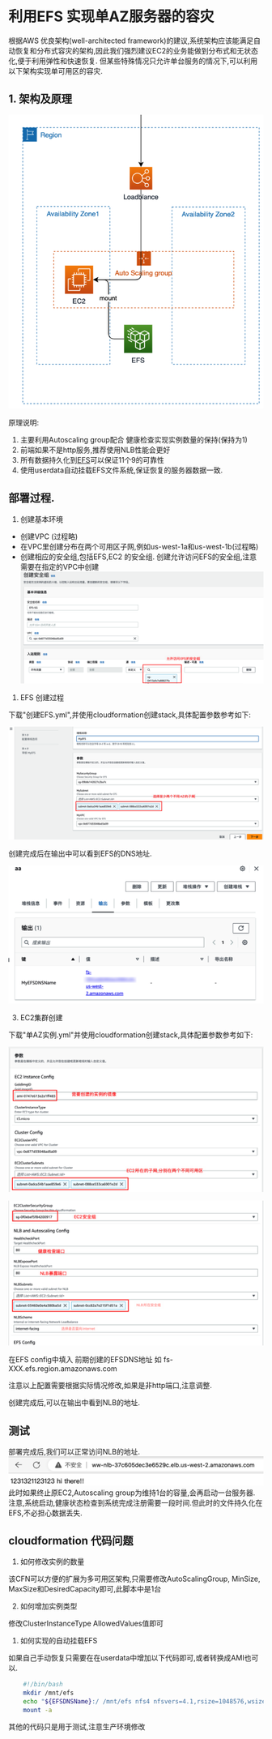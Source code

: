 # 利用EFS 实现单AZ服务器的容灾

根据AWS 优良架构(well-architected framework)的建议,系统架构应该能满足自动恢复和分布式容灾的架构,因此我们强烈建议EC2的业务能做到分布式和无状态化,便于利用弹性和快速恢复.
但某些特殊情况只允许单台服务的情况下,可以利用以下架构实现单可用区的容灾.

## 1. 架构及原理
![](img/res/arc.png)

原理说明:

1. 主要利用Autoscaling group配合 健康检查实现实例数量的保持(保持为1)
2. 前端如果不是http服务,推荐使用NLB性能会更好
3. 所有数据持久化到[EFS](https://aws.amazon.com/cn/efs/)可以保证11个9的可靠性
4. 使用userdata自动挂载EFS文件系统,保证恢复的服务器数据一致.

## 部署过程.

1. 创建基本环境

- 创建VPC (过程略)
- 在VPC里创建分布在两个可用区子网,例如us-west-1a和us-west-1b(过程略)
- 创建相应的安全组,包括EFS,EC2 的安全组.
创建允许访问EFS的安全组,注意需要在指定的VPC中创建
![](img/res/1.png)


1. EFS 创建过程

下载"创建EFS.yml",并使用cloudformation创建stack,具体配置参数参考如下:

![](img/res/2.png)

创建完成后在输出中可以看到EFS的DNS地址.

![](img/res/3.png)

3. EC2集群创建 

下载"单AZ实例.yml"并使用cloudformation创建stack,具体配置参数参考如下:

![](img/res/cfn1.png)

![](img/res/cfn2.png)

在EFS config中填入 前期创建的EFSDNS地址
如
fs-XXX.efs.region.amazonaws.com

注意以上配置需要根据实际情况修改,如果是非http端口,注意调整.

创建完成后,可以在输出中看到NLB的地址.

## 测试

部署完成后,我们可以正常访问NLB的地址.
![](img/res/nlb1.png)
此时如果终止原EC2,Autoscaling group为维持1台的容量,会再启动一台服务器.
注意,系统启动,健康状态检查到系统完成注册需要一段时间.但此时的文件持久化在EFS,不必担心数据丢失.

## cloudformation 代码问题

1. 如何修改实例的数量
   
该CFN可以方便的扩展为多可用区架构,只需要修改AutoScalingGroup, MinSize, MaxSize和DesiredCapacity即可,此脚本中是1台

2. 如何增加实例类型
   
修改ClusterInstanceType AllowedValues值即可

1. 如何实现的自动挂载EFS

如果自己手动恢复只需要在在userdata中增加以下代码即可,或者转换成AMI也可以.

```sh
    #!/bin/bash
    mkdir /mnt/efs
    echo "${EFSDNSName}:/ /mnt/efs nfs4 nfsvers=4.1,rsize=1048576,wsize=1048576,hard,timeo=600,retrans=2,noresvport,_netdev 0 0" >> /etc/fstab
    mount -a
```
其他的代码只是用于测试,注意生产环境修改